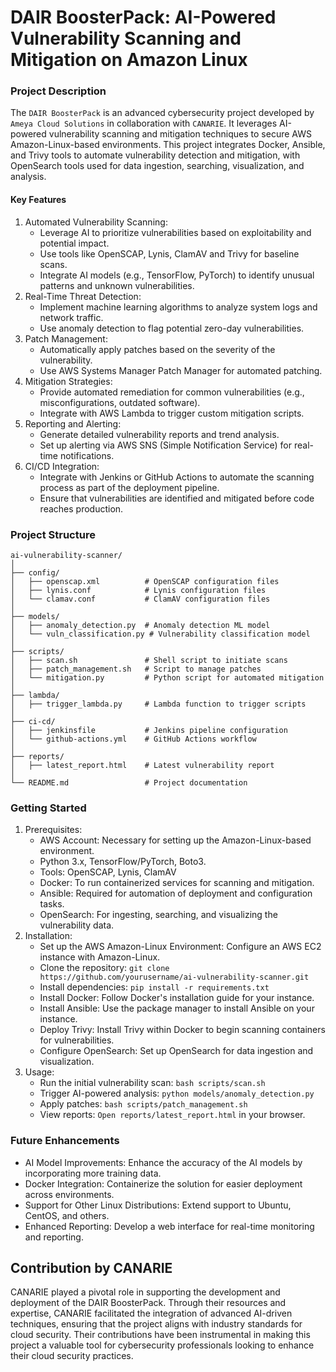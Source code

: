 # DAIR BoosterPack: AI-Powered Vulnerability Scanning and Mitigation on Amazon Linux
### Project Description
The `DAIR BoosterPack` is an advanced cybersecurity project developed by `Ameya Cloud Solutions` in collaboration with `CANARIE`. It leverages AI-powered vulnerability scanning and mitigation techniques to secure AWS Amazon-Linux-based environments. This project integrates Docker, Ansible, and Trivy tools to automate vulnerability detection and mitigation, with OpenSearch tools used for data ingestion, searching, visualization, and analysis.

#### Key Features
1. Automated Vulnerability Scanning:
   - Leverage AI to prioritize vulnerabilities based on exploitability and potential impact.
   - Use tools like OpenSCAP, Lynis, ClamAV and Trivy for baseline scans.
   - Integrate AI models (e.g., TensorFlow, PyTorch) to identify unusual patterns and unknown vulnerabilities.
2. Real-Time Threat Detection:
   - Implement machine learning algorithms to analyze system logs and network traffic.
   - Use anomaly detection to flag potential zero-day vulnerabilities.
3. Patch Management:
   - Automatically apply patches based on the severity of the vulnerability.
   - Use AWS Systems Manager Patch Manager for automated patching.
4. Mitigation Strategies:
   - Provide automated remediation for common vulnerabilities (e.g., misconfigurations, outdated software).
   - Integrate with AWS Lambda to trigger custom mitigation scripts.
5. Reporting and Alerting:
   - Generate detailed vulnerability reports and trend analysis.
   - Set up alerting via AWS SNS (Simple Notification Service) for real-time notifications.
6. CI/CD Integration:
   - Integrate with Jenkins or GitHub Actions to automate the scanning process as part of the deployment pipeline.
   - Ensure that vulnerabilities are identified and mitigated before code reaches production.

### Project Structure
```
ai-vulnerability-scanner/
│
├── config/
│   ├── openscap.xml          # OpenSCAP configuration files
│   ├── lynis.conf            # Lynis configuration files
│   └── clamav.conf           # ClamAV configuration files
│
├── models/
│   ├── anomaly_detection.py  # Anomaly detection ML model
│   └── vuln_classification.py # Vulnerability classification model
│
├── scripts/
│   ├── scan.sh               # Shell script to initiate scans
│   ├── patch_management.sh   # Script to manage patches
│   └── mitigation.py         # Python script for automated mitigation
│
├── lambda/
│   ├── trigger_lambda.py     # Lambda function to trigger scripts
│
├── ci-cd/
│   ├── jenkinsfile           # Jenkins pipeline configuration
│   └── github-actions.yml    # GitHub Actions workflow
│
├── reports/
│   ├── latest_report.html    # Latest vulnerability report
│
└── README.md                 # Project documentation
```

### Getting Started
1. Prerequisites:
   - AWS Account: Necessary for setting up the Amazon-Linux-based environment.
   - Python 3.x, TensorFlow/PyTorch, Boto3.
   - Tools: OpenSCAP, Lynis, ClamAV
   - Docker: To run containerized services for scanning and mitigation.
   - Ansible: Required for automation of deployment and configuration tasks.
   - OpenSearch: For ingesting, searching, and visualizing the vulnerability data.
2. Installation:
   - Set up the AWS Amazon-Linux Environment: Configure an AWS EC2 instance with Amazon-Linux.
   - Clone the repository: `git clone https://github.com/yourusername/ai-vulnerability-scanner.git`
   - Install dependencies: `pip install -r requirements.txt`
   - Install Docker: Follow Docker's installation guide for your instance.
   - Install Ansible: Use the package manager to install Ansible on your instance.
   - Deploy Trivy: Install Trivy within Docker to begin scanning containers for vulnerabilities.
   - Configure OpenSearch: Set up OpenSearch for data ingestion and visualization.
3. Usage:
   - Run the initial vulnerability scan:
     `bash scripts/scan.sh`
   - Trigger AI-powered analysis:
     `python models/anomaly_detection.py`
   - Apply patches:
     `bash scripts/patch_management.sh`
   - View reports: `Open reports/latest_report.html` in your browser.
  
### Future Enhancements
- AI Model Improvements: Enhance the accuracy of the AI models by incorporating more training data.
- Docker Integration: Containerize the solution for easier deployment across environments.
- Support for Other Linux Distributions: Extend support to Ubuntu, CentOS, and others.
- Enhanced Reporting: Develop a web interface for real-time monitoring and reporting.

## Contribution by CANARIE
CANARIE played a pivotal role in supporting the development and deployment of the DAIR BoosterPack. Through their resources and expertise, CANARIE facilitated the integration of advanced AI-driven techniques, ensuring that the project aligns with industry standards for cloud security. Their contributions have been instrumental in making this project a valuable tool for cybersecurity professionals looking to enhance their cloud security practices.
